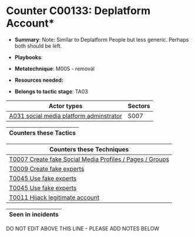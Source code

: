 # Counter C00133: Deplatform Account*

* **Summary**: Note: Similar to Deplatform People but less generic. Perhaps both should be left.

* **Playbooks**: 

* **Metatechnique**: M005 - removal

* **Resources needed:** 

* **Belongs to tactic stage**: TA03


| Actor types | Sectors |
| ----------- | ------- |
| [A031 social media platform adminstrator](../actortypes/A031.md) | S007 |



| Counters these Tactics |
| ---------------------- |



| Counters these Techniques |
| ------------------------- |
| [T0007 Create fake Social Media Profiles / Pages / Groups](../techniques/T0007.md) |
| [T0009 Create fake experts](../techniques/T0009.md) |
| [T0045 Use fake experts](../techniques/T0045.md) |
| [T0045 Use fake experts](../techniques/T0045.md) |
| [T0011 Hijack legitimate account](../techniques/T0011.md) |



| Seen in incidents |
| ----------------- |


DO NOT EDIT ABOVE THIS LINE - PLEASE ADD NOTES BELOW
